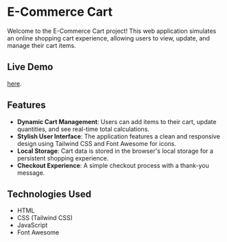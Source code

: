 # E-Commerce Cart

Welcome to the E-Commerce Cart project! This web application simulates an online shopping cart experience, allowing users to view, update, and manage their cart items.

## Live Demo

[here](https://singhscriptor.github.io/e-commerceCart/).

## Features

- **Dynamic Cart Management**: Users can add items to their cart, update quantities, and see real-time total calculations.
- **Stylish User Interface**: The application features a clean and responsive design using Tailwind CSS and Font Awesome for icons.
- **Local Storage**: Cart data is stored in the browser's local storage for a persistent shopping experience.
- **Checkout Experience**: A simple checkout process with a thank-you message.

## Technologies Used

- HTML
- CSS (Tailwind CSS)
- JavaScript
- Font Awesome


